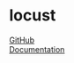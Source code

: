 # locust
[GitHub](https://github.com/locustio/locust)  
[Documentation](https://docs.locust.io/en/stable/)  
